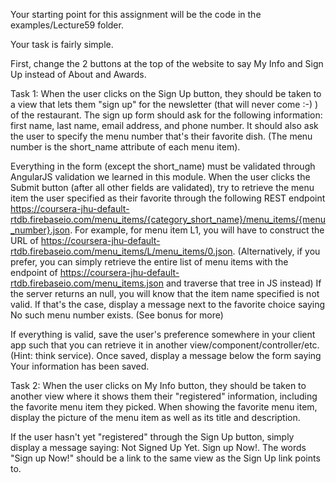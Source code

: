 Your starting point for this assignment will be the code in the examples/Lecture59 folder.

Your task is fairly simple.

First, change the 2 buttons at the top of the website to say My Info and Sign Up instead of About and Awards.

Task 1: When the user clicks on the Sign Up button, they should be taken to a view that lets them "sign up" for the newsletter (that will never come :-) ) of the restaurant. The sign up form should ask for the following information: first name, last name, email address, and phone number. It should also ask the user to specify the menu number that's their favorite dish. (The menu number is the short_name attribute of each menu item).

Everything in the form (except the short_name) must be validated through AngularJS validation we learned in this module. When the user clicks the Submit button (after all other fields are validated), try to retrieve the menu item the user specified as their favorite through the following REST endpoint https://coursera-jhu-default-rtdb.firebaseio.com/menu_items/{category_short_name}/menu_items/{menu_number}.json. For example, for menu item L1, you will have to construct the URL of https://coursera-jhu-default-rtdb.firebaseio.com/menu_items/L/menu_items/0.json. (Alternatively, if you prefer, you can simply retrieve the entire list of menu items with the endpoint of https://coursera-jhu-default-rtdb.firebaseio.com/menu_items.json and traverse that tree in JS instead) If the server returns an null, you will know that the item name specified is not valid. If that's the case, display a message next to the favorite choice saying No such menu number exists. (See bonus for more)

If everything is valid, save the user's preference somewhere in your client app such that you can retrieve it in another view/component/controller/etc. (Hint: think service). Once saved, display a message below the form saying Your information has been saved.

Task 2: When the user clicks on My Info button, they should be taken to another view where it shows them their "registered" information, including the favorite menu item they picked. When showing the favorite menu item, display the picture of the menu item as well as its title and description.

If the user hasn't yet "registered" through the Sign Up button, simply display a message saying: Not Signed Up Yet. Sign up Now!. The words "Sign up Now!" should be a link to the same view as the Sign Up link points to.